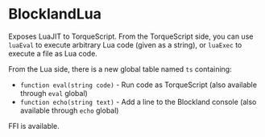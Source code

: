 # BlocklandLua

Exposes LuaJIT to TorqueScript. From the TorqueScript side, you can use `luaEval` to execute arbitrary Lua code (given as a string), or `luaExec` to execute a file as Lua code.

From the Lua side, there is a new global table named `ts` containing:

* `function eval(string code)` - Run code as TorqueScript (also available through `eval` global)
* `function echo(string text)` - Add a line to the Blockland console (also available through `echo` global)

FFI is available.

